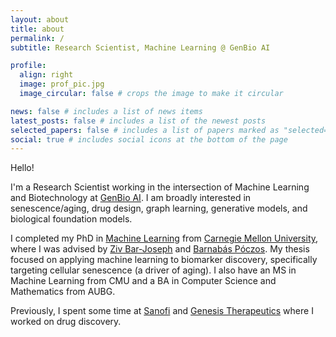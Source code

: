 ```yaml
---
layout: about
title: about
permalink: /
subtitle: Research Scientist, Machine Learning @ GenBio AI

profile:
  align: right
  image: prof_pic.jpg
  image_circular: false # crops the image to make it circular

news: false # includes a list of news items
latest_posts: false # includes a list of the newest posts
selected_papers: false # includes a list of papers marked as "selected={true}"
social: true # includes social icons at the bottom of the page
---
```


Hello!

I'm a Research Scientist working in the intersection of Machine Learning
and Biotechnology at <a href="https://genbio.ai">GenBio AI</a>. I am broadly
interested in senescence/aging, drug design, graph learning, generative
models, and biological foundation models.

I completed my PhD in <a href="https://www.ml.cmu.edu/">Machine
Learning</a> from <a href='https://www.cmu.edu/'>Carnegie Mellon
University</a>, where I was advised by <a
href="http://www.cs.cmu.edu/~zivbj/">Ziv Bar-Joseph</a> and <a
href="http://www.cs.cmu.edu/~bapoczos/">Barnab&aacute;s P&oacute;czos</a>.
My thesis focused on applying machine learning to biomarker discovery,
specifically targeting cellular senescence (a driver of aging). I also have
an MS in Machine Learning from CMU and a BA in Computer Science and Mathematics from AUBG.

Previously, I spent some time at <a href="https://www.sanofi.com/en">Sanofi</a> and
<a href="https://genesistherapeutics.ai">Genesis Therapeutics</a> where I
worked on drug discovery.